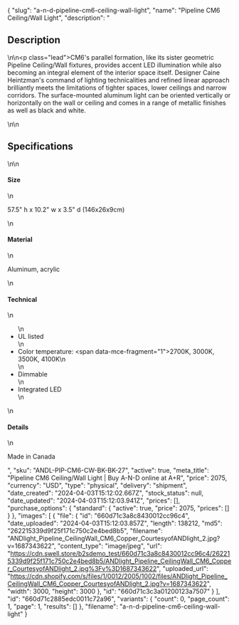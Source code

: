 {
  "slug": "a-n-d-pipeline-cm6-ceiling-wall-light",
  "name": "Pipeline CM6 Ceiling/Wall Light",
  "description": "<h2>Description</h2>\n<!-- split -->\n<p class=\"lead\">CM6's parallel formation, like its sister geometric Pipeline Ceiling/Wall fixtures, provides accent LED illumination while also becoming an integral element of the interior space itself. Designer Caine Heintzman's command of lighting technicalities and refined linear approach brilliantly meets the limitations of tighter spaces, lower ceilings and narrow corridors. The surface-mounted aluminum light can be oriented vertically or horizontally on the wall or ceiling and comes in a range of metallic finishes as well as black and white.</p>\n<!-- split -->\n<h2>Specifications</h2>\n<!-- split -->\n<h4>Size</h4>\n<p>57.5\" h x 10.2\" w x 3.5\" d (146x26x9cm)</p>\n<h4>Material</h4>\n<p>Aluminum, acrylic</p>\n<h4>Technical</h4>\n<ul>\n<li>UL listed</li>\n<li>Color temperature: <span data-mce-fragment=\"1\">2700K, 3000K, 3500K, 4100K</span>\n</li>\n<li>Dimmable</li>\n<li>Integrated LED</li>\n</ul>\n<h4>Details</h4>\n<p>Made in Canada</p>",
  "sku": "ANDL-PIP-CM6-CW-BK-BK-27",
  "active": true,
  "meta_title": "Pipeline CM6 Ceiling/Wall Light | Buy A-N-D online at A+R",
  "price": 2075,
  "currency": "USD",
  "type": "physical",
  "delivery": "shipment",
  "date_created": "2024-04-03T15:12:02.667Z",
  "stock_status": null,
  "date_updated": "2024-04-03T15:12:03.941Z",
  "prices": [],
  "purchase_options": {
    "standard": {
      "active": true,
      "price": 2075,
      "prices": []
    }
  },
  "images": [
    {
      "file": {
        "id": "660d71c3a8c8430012cc96c4",
        "date_uploaded": "2024-04-03T15:12:03.857Z",
        "length": 138212,
        "md5": "262215339d9f25f171c750c2e4bed8b5",
        "filename": "ANDlight_Pipeline_CeilingWall_CM6_Copper_CourtesyofANDlight_2.jpg?v=1687343622",
        "content_type": "image/jpeg",
        "url": "https://cdn.swell.store/b2sdemo_test/660d71c3a8c8430012cc96c4/262215339d9f25f171c750c2e4bed8b5/ANDlight_Pipeline_CeilingWall_CM6_Copper_CourtesyofANDlight_2.jpg%3Fv%3D1687343622",
        "uploaded_url": "https://cdn.shopify.com/s/files/1/0012/2005/1002/files/ANDlight_Pipeline_CeilingWall_CM6_Copper_CourtesyofANDlight_2.jpg?v=1687343622",
        "width": 3000,
        "height": 3000
      },
      "id": "660d71c3c3a01200123a7507"
    }
  ],
  "id": "660d71c2885edc0011c72a96",
  "variants": {
    "count": 0,
    "page_count": 1,
    "page": 1,
    "results": []
  },
  "filename": "a-n-d-pipeline-cm6-ceiling-wall-light"
}